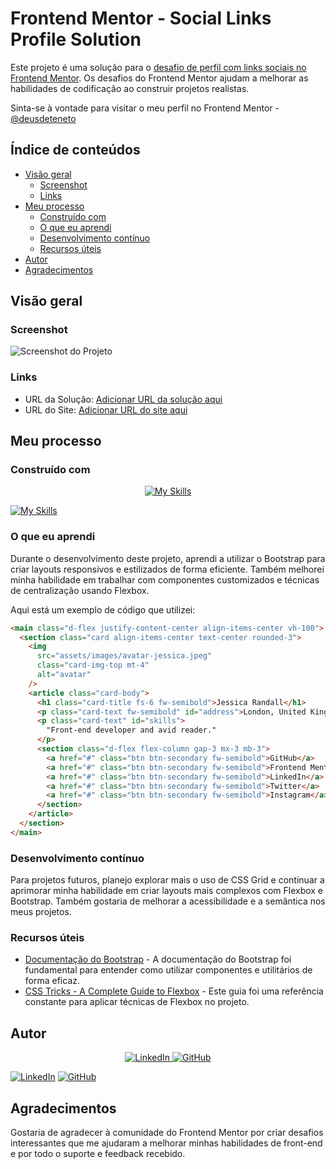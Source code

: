 # Frontend Mentor - Social Links Profile Solution

Este projeto é uma solução para o [desafio de perfil com links sociais no Frontend Mentor](https://www.frontendmentor.io/challenges/social-links-profile-uxJTA6oJBM). Os desafios do Frontend Mentor ajudam a melhorar as habilidades de codificação ao construir projetos realistas.

Sinta-se à vontade para visitar o meu perfil no Frontend Mentor - [@deusdeteneto](https://www.frontendmentor.io/profile/deusdeteneto)

## Índice de conteúdos

- [Visão geral](#visão-geral)
  - [Screenshot](#screenshot)
  - [Links](#links)
- [Meu processo](#meu-processo)
  - [Construído com](#construído-com)
  - [O que eu aprendi](#o-que-eu-aprendi)
  - [Desenvolvimento contínuo](#desenvolvimento-contínuo)
  - [Recursos úteis](#recursos-úteis)
- [Autor](#autor)
- [Agradecimentos](#agradecimentos)

## Visão geral

### Screenshot

![Screenshot do Projeto](https://raw.githubusercontent.com/deusdeteneto/Social-links-profile/main/design/desktop-design.jpeg)

### Links

<!-- TODO Colocar URL's aki -->

- URL da Solução: [Adicionar URL da solução aqui](https://www.frontendmentor.io/solutions/social-links-profile-XXXXX)
- URL do Site: [Adicionar URL do site aqui](https://deusdeteneto.github.io/Social-links-profile/)

## Meu processo

### Construído com

<p align="center">
  <a href="#"><img src="https://skillicons.dev/icons?i=html,css,bootstrap" alt="My Skills"></a>
</p>

[![My Skills](https://skillicons.dev/icons?i=html,css,bootstrap)]()

### O que eu aprendi

Durante o desenvolvimento deste projeto, aprendi a utilizar o Bootstrap para criar layouts responsivos e estilizados de forma eficiente. Também melhorei minha habilidade em trabalhar com componentes customizados e técnicas de centralização usando Flexbox.

Aqui está um exemplo de código que utilizei:

```html
<main class="d-flex justify-content-center align-items-center vh-100">
  <section class="card align-items-center text-center rounded-3">
    <img
      src="assets/images/avatar-jessica.jpeg"
      class="card-img-top mt-4"
      alt="avatar"
    />
    <article class="card-body">
      <h1 class="card-title fs-6 fw-semibold">Jessica Randall</h1>
      <p class="card-text fw-semibold" id="address">London, United Kingdom</p>
      <p class="card-text" id="skills">
        "Front-end developer and avid reader."
      </p>
      <section class="d-flex flex-column gap-3 mx-3 mb-3">
        <a href="#" class="btn btn-secondary fw-semibold">GitHub</a>
        <a href="#" class="btn btn-secondary fw-semibold">Frontend Mentor</a>
        <a href="#" class="btn btn-secondary fw-semibold">LinkedIn</a>
        <a href="#" class="btn btn-secondary fw-semibold">Twitter</a>
        <a href="#" class="btn btn-secondary fw-semibold">Instagram</a>
      </section>
    </article>
  </section>
</main>
```

### Desenvolvimento contínuo

Para projetos futuros, planejo explorar mais o uso de CSS Grid e continuar a aprimorar minha habilidade em criar layouts mais complexos com Flexbox e Bootstrap. Também gostaria de melhorar a acessibilidade e a semântica nos meus projetos.

### Recursos úteis

- [Documentação do Bootstrap](https://getbootstrap.com/docs/5.3/getting-started/introduction/) - A documentação do Bootstrap foi fundamental para entender como utilizar componentes e utilitários de forma eficaz.
- [CSS Tricks - A Complete Guide to Flexbox](https://css-tricks.com/snippets/css/a-guide-to-flexbox/) - Este guia foi uma referência constante para aplicar técnicas de Flexbox no projeto.

## Autor

<div align="center">
  <a href="https://www.linkedin.com/in/deusdeteneto">
    <img src="https://skillicons.dev/icons?i=linkedin" alt="LinkedIn" />
  </a>
  <a href="https://github.com/deusdeteneto">
    <img src="https://skillicons.dev/icons?i=github" alt="GitHub" />
  </a>
</div>

[![LinkedIn](https://skillicons.dev/icons?i=linkedin)](https://www.linkedin.com/in/deusdeteneto)
[![GitHub](https://skillicons.dev/icons?i=github)](https://github.com/deusdeteneto)

## Agradecimentos

Gostaria de agradecer à comunidade do Frontend Mentor por criar desafios interessantes que me ajudaram a melhorar minhas habilidades de front-end e por todo o suporte e feedback recebido.
